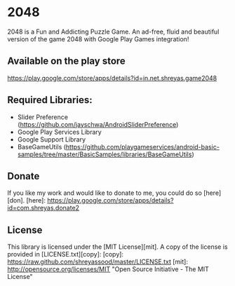 2048 
====

2048 is a Fun and Addicting Puzzle Game.
An ad-free, fluid and beautiful version of the game 2048 with Google Play Games integration!

## Available on the play store

https://play.google.com/store/apps/details?id=in.net.shreyas.game2048

## Required Libraries:

* Slider Preference (https://github.com/jayschwa/AndroidSliderPreference)
* Google Play Services Library
* Google Support Library
* BaseGameUtils (https://github.com/playgameservices/android-basic-samples/tree/master/BasicSamples/libraries/BaseGameUtils)

## Donate
If you like my work and would like to donate to me, you could do so [here][don].
[here]: https://play.google.com/store/apps/details?id=com.shreyas.donate2

## License

This library is licensed under the [MIT License][mit]. A copy of the license is provided in [LICENSE.txt][copy]:
[copy]: https://raw.github.com/shreyassood/master/LICENSE.txt
[mit]: http://opensource.org/licenses/MIT "Open Source Initiative - The MIT License"
